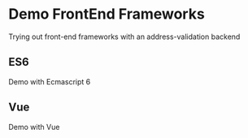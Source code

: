 # Demo FrontEnd Frameworks
Trying out front-end frameworks with an address-validation backend

## ES6
Demo with Ecmascript 6

## Vue
Demo with Vue
